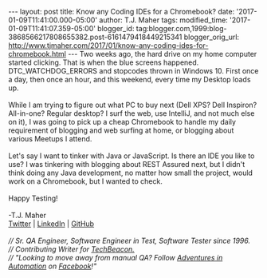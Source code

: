 \-\-- layout: post title: Know any Coding IDEs for a Chromebook? date:
\'2017-01-09T11:41:00.000-05:00\' author: T.J. Maher tags:
modified\_time: \'2017-01-09T11:41:07.359-05:00\' blogger\_id:
tag:blogger.com,1999:blog-3868566217808655382.post-6161479418449215341
blogger\_orig\_url:
http://www.tjmaher.com/2017/01/know-any-coding-ides-for-chromebook.html
\-\-- Two weeks ago, the hard drive on my home computer started
clicking. That is when the blue screens happened. DTC\_WATCHDOG\_ERRORS
and stopcodes thrown in Windows 10. First once a day, then once an hour,
and this weekend, every time my Desktop loads up.\
\
While I am trying to figure out what PC to buy next (Dell XPS? Dell
Inspiron? All-in-one? Regular desktop? I surf the web, use IntelliJ, and
not much else on it), I was going to pick up a cheap Chromebook to
handle my daily requirement of blogging and web surfing at home, or
blogging about various Meetups I attend.\
\
Let\'s say I want to tinker with Java or JavaScript. Is there an IDE you
like to use? I was tinkering with blogging about REST Assured next, but
I didn\'t think doing any Java development, no matter how small the
project, would work on a Chromebook, but I wanted to check.\
\
Happy Testing!\
\
-T.J. Maher\
[Twitter](https://twitter.com/tjmaher1) \| [LinkedIn](https://www.linkedin.com/in/tjmaher1) \| [GitHub](https://github.com/tjmaher)\
\
*// Sr. QA Engineer, Software Engineer in Test, Software Tester since
1996.\
// Contributing Writer
for [TechBeacon.](http://techbeacon.com/contributors/thomas-maher)\
// \"Looking to move away from manual QA? Follow [Adventures in
Automation](http://www.tjmaher.com/) on
[Facebook](https://www.facebook.com/AdventuresInAutomation/)!\"*
